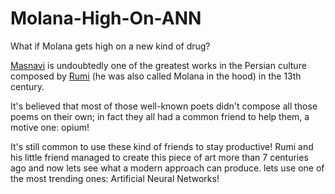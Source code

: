 # Molana-High-On-ANN
What if Molana gets high on a new kind of drug?

[Masnavi](https://en.wikipedia.org/wiki/Masnavi) is undoubtedly one of the greatest works in the Persian culture composed by [Rumi](https://en.wikipedia.org/wiki/Rumi) (he was also called Molana in the hood) in the 13th century.

It's believed that most of those well-known poets didn't compose all those poems on their own; in fact they all had a common friend to help them, a motive one: opium!

It's still common to use these kind of friends to stay productive! Rumi and his little friend managed to create this piece of art more than 7 centuries ago and now lets see what a modern approach can produce. lets use one of the most trending ones: Artificial Neural Networks!

